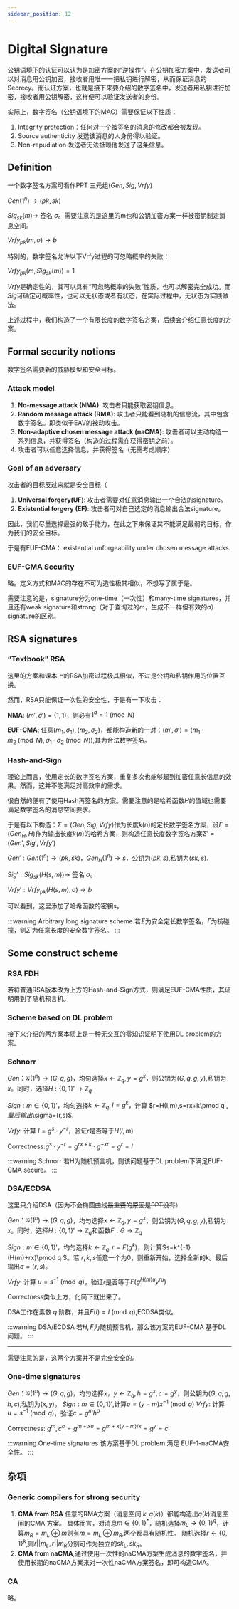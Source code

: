 ```yaml
---
sidebar_position: 12
---
```


# Digital Signature

公钥语境下的认证可以认为是加密方案的“逆操作”。在公钥加密方案中，发送者可以对消息用公钥加密，接收者用唯一一把私钥进行解密，从而保证消息的Secrecy。而认证方案，也就是接下来要介绍的数字签名中，发送者用私钥进行加密，接收者用公钥解密，这样便可以验证发送者的身份。

实际上，数字签名（公钥语境下的MAC）需要保证以下性质：

1. Integrity protection：任何对一个被签名的消息的修改都会被发现。
2. Source authenticity 发送该消息的人身份得以验证。
3. Non-repudiation 发送者无法抵赖他发送了这条信息。

## Definition

一个数字签名方案可看作PPT 三元组$(Gen,Sig,Vrfy)$

$Gen(1^n)\rightarrow (pk,sk)$

$Sig_{sk}(m)\rightarrow$ 签名 $\sigma$。需要注意的是这里的m也和公钥加密方案一样被密钥制定消息空间。

$Vrfy_{pk}(m,\sigma)\rightarrow b$

特别的，数字签名允许以下Vrfy过程的可忽略概率的失败：

$Vrfy_{pk}(m,Sig_{sk}(m))=1$

$Vrfy$是确定性的，其可以具有“可忽略概率的失败”性质，也可以解密完全成功。而$Sig$可确定可概率性，也可以无状态或者有状态，在实际过程中，无状态为实践做法。

上述过程中，我们构造了一个有限长度的数字签名方案，后续会介绍任意长度的方案。

## Formal security notions

数字签名需要新的威胁模型和安全目标。

### Attack model

1. **No-message attack (NMA)**: 攻击者只能获取密钥信息。
2. **Random message attack (RMA)**: 攻击者只能看到随机的信息流，其中包含数字签名。即类似于EAV的被动攻击。
3. **Non-adaptive chosen message attack (naCMA)**: 攻击者可以主动构造一系列信息，并获得签名（构造的过程需在获得密钥之前）。
4. 攻击者可以任意选择信息，并获得签名（无需考虑顺序）

### Goal of an adversary

攻击者的目标反过来就是安全目标（

1. **Universal forgery(UF)**: 攻击者需要对任意消息输出一个合法的signature。
2. **Existential forgery (EF)**: 攻击者可对自己选定的消息输出合法signature。

因此，我们尽量选择最强的敌手能力，在此之下来保证其不能满足最弱的目标，作为我们的安全目标。

于是有EUF-CMA： existential unforgeability under chosen message attacks.

### EUF-CMA Security

略。定义方式和MAC的存在不可为造性极其相似，不想写了属于是。

需要注意的是，signature分为one-time（一次性）和many-time signatures，并且还有weak signature和strong（对于查询过的$m$，生成不一样但有效的$\sigma$）signature的区别。

## RSA signatures

### “Textbook” RSA

这里的方案和课本上的RSA加密过程极其相似，不过是公钥和私钥作用的位置互换。

然而，RSA只能保证一次性的安全性，于是有一下攻击：

**NMA**: $(m',\sigma')=(1,1)$，则必有$1^d=1\pmod N$

**EUF-CMA**: 任意$(m_1,\sigma_1),(m_2,\sigma_2)$，都能构造新的一对：$(m',\sigma')=(m_1\cdot m_2\pmod N,\sigma_1\cdot\sigma_2\pmod N)$,其为合法数字签名。

### Hash-and-Sign

理论上而言，使用定长的数字签名方案，重复多次也能够起到加密任意长信息的效果。然而，这并不能满足对高效率的需求。

很自然的便有了使用Hash再签名的方案。需要注意的是哈希函数$H$的值域也需要满足数字签名的消息空间要求。

于是有以下构造：$\Sigma=(Gen,Sig,Vrfy)$作为长度$k(n)$的定长数字签名方案，设$\Gamma=(Gen_H,H)$作为输出长度$k(n)$的哈希方案，则构造任意长度数字签名方案$\Sigma'=(Gen',Sig',Vrfy')$

$Gen': Gen(1^n)\rightarrow (pk,sk)，Gen_H(1^n)\rightarrow s$，公钥为$(pk,s)$,私钥为$(sk,s)$.

$Sig': Sig_{sk}(H(s,m))\rightarrow$ 签名 $\sigma$。

$Vrfy': Vrfy_{pk}(H(s,m),\sigma)\rightarrow b$

可以看到，这里添加了哈希函数的密钥s。

:::warning Arbitrary long signature scheme
    若$\Sigma$为安全定长数字签名，$\Gamma$为抗碰撞，则$\Sigma'$为任意长度的安全数字签名。
:::

## Some construct scheme

### RSA FDH

若将普通RSA版本改为上方的Hash-and-Sign方式，则满足EUF-CMA性质，其证明用到了随机预言机。

### Scheme based on DL problem

接下来介绍的两方案本质上是一种无交互的零知识证明下使用DL problem的方案。

### Schnorr

$Gen：\mathcal{G}(1^n)\rightarrow(G,q,g)$，均匀选择$x\leftarrow \mathbb{Z}_q,y=g^x$，则公钥为$(G,q,g,y)$,私钥为$x$。同时，选择$H:\{0,1\}'\rightarrow \mathbb{Z}_q$

$Sign:m\in \{0,1\}'$，均匀选择$k\leftarrow \mathbb{Z}_q,I=g^k$，计算 $r=H(I,m),s=rx+k\pmod q $,最后输出$\sigma=(r,s)$.

$Vrfy:$ 计算 $I=g^s\cdot y^{-r}$，验证$r$是否等于$H(I,m)$

Correctness:$g^s\cdot y^{-r}=g^{rx+k}\cdot g^{-xr}=g^r=I$

:::warning Schnorr
    若H为随机预言机，则该问题基于DL problem下满足EUF-CMA secure。
:::

### DSA/ECDSA

这里只介绍DSA（因为不会椭圆曲线~~最重要的原因是PPT没有~~）

$Gen：\mathcal{G}(1^n)\rightarrow(G,q,g)$，均匀选择$x\leftarrow \mathbb{Z}_q,y=g^x$，则公钥为$(G,q,g,y)$,私钥为$x$。同时，选择$H:\{0,1\}'\rightarrow \mathbb{Z}_q$和函数$F:G\rightarrow \mathbb{Z}_q$

$Sign:m\in \{0,1\}'$，均匀选择$k\leftarrow \mathbb{Z}_q,r=F(g^k)$，则计算$s=k^{-1}(H(m)+rx)\pmod q $。若 $r,k,s$任意一个为0，则重新开始，选择全新的k。最后输出$\sigma=(r,s)$。

$Vrfy:$ 计算 $u=s^{-1} \pmod q$，验证$r$是否等于$F(g^{H(m)u}y^{ru})$

Correctness类似上方，化简下就出来了。

DSA工作在素数 $q$ 阶群，并且$F(I)=I \pmod q$,ECDSA类似。

:::warning DSA/ECDSA
    若$H,F$为随机预言机，那么该方案的EUF-CMA 基于DL问题。
:::

----

需要注意的是，这两个方案并不是完全安全的。

### One-time signatures

$Gen：\mathcal{G}(1^n)\rightarrow(G,q,g)$，均匀选择$x，y\leftarrow \mathbb{Z}_q,h=g^x,c=g^y$，则公钥为$(G,q,g,h,c)$,私钥为$(x,y)$。
$Sign:m\in \{0,1\}'$,计算$\sigma=(y-m)x^{-1} \pmod q$
$Vrfy:$ 计算 $u=s^{-1} \pmod q$，验证$c=g^mh^\sigma$

Correctness: $g^m,c^\sigma=g^{m+x\sigma}=g^{m+x(y-m)/x}=g^y=c$

:::warning One-time signatures
    该方案基于DL problem 满足 EUF-1-naCMA安全性。
:::

## 杂项

### Generic compilers for strong security

1. **CMA from RSA** 任意的RMA方案（消息空间 $k,q(k)$）都能构造出$q(k)$消息空间的CMA 方案。
具体而言，对消息$m\in\{0,1\}^*$，随机选择$m_L\rightarrow \{0,1\}^q$，计算$m_R=m_L\oplus m$则有$m=m_L\oplus m_R$,两个都具有随机性。
随机选择$r\leftarrow\{0,1\}^k$,则$r||m_L,r||m_R$分别可作为独立的$sk_L,sk_R$。
2. **CMA from naCMA**,通过使用一次性的naCMA方案生成消息的数字签名，并使用长期的naCMA方案来对一次性naCMA方案签名，即可构造CMA。

### CA

略。
